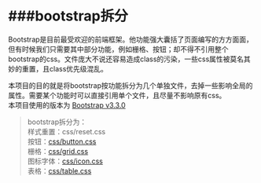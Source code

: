 ###bootstrap拆分
===================  
Bootstrap是目前最受欢迎的前端框架。他功能强大囊括了页面编写的方方面面，但有时候我们只需要其中部分功能，例如栅格、按钮；却不得不引用整个bootstrap的css。文件庞大不说还容易造成class的污染，一些css属性被莫名其妙的重置，且class优先级混乱。  


本项目的目的就是将bootstrap按功能拆分为几个单独文件，去掉一些影响全局的属性。需要某个功能时可以直接引用单个文件，且尽量不影响原有css。  
本项目使用的版本为 [Bootstrap v3.3.0](https://github.com/twbs/bootstrap) 

>bootstrap拆分为：  
>样式重置：css/reset.css  
>按钮：[css/button.css](https://github.com/uedtianji/bootSplit/tree/master/doc/button)  
>栅格：[css/grid.css](https://github.com/uedtianji/bootSplit/tree/master/doc/grid)  
>图标字体：[css/icon.css](https://github.com/uedtianji/bootSplit/tree/master/doc/icon)  
>表格：[css/table.css](https://github.com/uedtianji/bootSplit/tree/master/doc/table)  